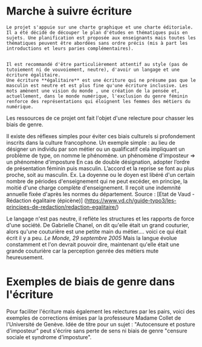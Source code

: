 # Marche à suivre écriture  

````{admonition} Important
Le projet s'appuie sur une charte graphique et une charte éditoriale.
Il a été décidé de découper le plan d'études en thématiques puis en sujets. Une planification est proposée aux enseignants mais toutes les thématiques peuvent être abordées sans ordre précis (mis à part les introductions et leurs paries complémentaires).


Il est recommandé d'être particulièrement attentif au style (pas de tutoiement ni de vouvoiement, neutre), d'avoir un langage et une écriture égalitaire. 
Une écriture **égalitaire** est une écriture qui ne présume pas que le masculin est neutre et est plus fine qu'une écriture inclusive. Les mots amènent une vision du monde , une création de la pensée et, actuellement, dans le monde numérique, l'exclusion du genre féminin renforce des représentations qui éloignent les femmes des métiers du numérique.
````

Les ressources de ce projet ont fait l'objet d'une relecture pour chasser les biais de genre. 

Il existe des réflexes simples pour éviter ces biais culturels si profondement inscrits dans la culture francophone. 
Un exemple simple : au lieu de désigner un individu par son métier ou un qualificatif cela impliquant un problème de type, on nomme le phénomène.
un phénomène d'imposteur => un phénomène d'imposture
En cas de double désignation, adopter l’ordre de présentation féminin puis masculin. L’accord et la reprise se font au plus proche, soit au masculin.
Ex. La doyenne ou le doyen est libéré d'un certain nombre de périodes d'enseignement qui ne peut excéder, en principe, la moitié d'une charge complète d'enseignement. Il reçoit une indemnité annuelle fixée d'après les normes du département. 
Source : [Etat de Vaud - Rédaction égalitaire (épicène)] (https://www.vd.ch/guide-typo3/les-principes-de-redaction/redaction-egalitaire/)


 Le langage n'est pas neutre, il reflète les structures et les rapports de force d'une société. 
 De Gabrielle Chanel, on dit qu'elle était un grand couturier, alors qu'une couturière est une petite main du métier.... voici ce qui était écrit il y a peu.
 *Le Monde, 29 septembre 2005*
 Mais la langue évolue constamment et l'on devrait pouvoir dire, maintenant qu'elle était une grande couturière car la perception genrée des métiers mute heureusement.

 
# Exemples de biais de genre dans l'écriture

Pour faciliter l'écriture mais également les relectures par les pairs, voici des exemples de corrections émises par la professeure Madame Collet de l'Université de Genève.
Idée de titre pour un sujet : "Autocensure et posture d'imposteur" peut s'écrire sans perte de sens ni biais de genre "censure sociale et syndrome d'imposture".